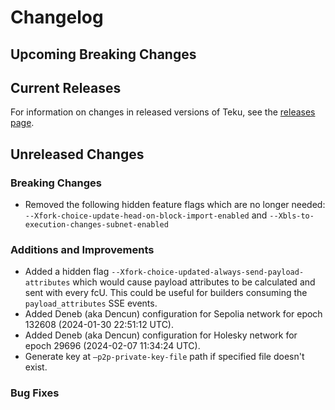 # Changelog

## Upcoming Breaking Changes

## Current Releases

For information on changes in released versions of Teku, see
the [releases page](https://github.com/Consensys/teku/releases).

## Unreleased Changes

### Breaking Changes

- Removed the following hidden feature flags which are no longer
  needed: `--Xfork-choice-update-head-on-block-import-enabled`
  and `--Xbls-to-execution-changes-subnet-enabled`

### Additions and Improvements

- Added a hidden flag `--Xfork-choice-updated-always-send-payload-attributes` which would cause 
  payload attributes to be calculated and sent with every fcU. This could be useful for builders
  consuming the `payload_attributes` SSE events.
- Added Deneb (aka Dencun) configuration for Sepolia network for epoch 132608 (2024-01-30 22:51:12 UTC).
- Added Deneb (aka Dencun) configuration for Holesky network for epoch 29696 (2024-02-07 11:34:24 UTC).
- Generate key at `—p2p-private-key-file` path if specified file doesn't exist.

### Bug Fixes
